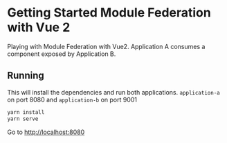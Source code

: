 # Getting Started Module Federation with Vue 2

Playing with Module Federation with Vue2. Application A consumes a component exposed by Application B.

## Running

This will install the dependencies and run both applications. `application-a` on port 8080 and `application-b` on port 9001

```bash
yarn install
yarn serve
```

Go to [http://localhost:8080](http://localhost:8080)